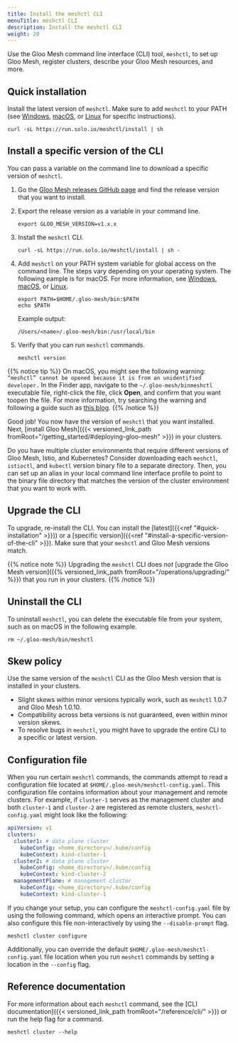 ```yaml
---
title: Install the meshctl CLI
menuTitle: meshctl CLI
description: Install the meshctl CLI
weight: 20
---
```


Use the Gloo Mesh command line interface (CLI) tool, `meshctl`, to set up Gloo Mesh, register clusters, describe your Gloo Mesh resources, and more.

## Quick installation

Install the latest version of `meshctl`. Make sure to add `meshctl` to your PATH (see [Windows](https://helpdeskgeek.com/windows-10/add-windows-path-environment-variable/), [macOS](https://osxdaily.com/2014/08/14/add-new-path-to-path-command-line/), or [Linux](https://linuxize.com/post/how-to-add-directory-to-path-in-linux/) for specific instructions).

```shell
curl -sL https://run.solo.io/meshctl/install | sh
```

## Install a specific version of the CLI

You can pass a variable on the command line to download a specific version of `meshctl`.

1.  Go the [Gloo Mesh releases GitHub page](https://github.com/solo-io/gloo-mesh/releases) and find the release version that you want to install.
2.  Export the release version as a variable in your command line.
    ```shell
    export GLOO_MESH_VERSION=v1.x.x
    ```
3.  Install the `meshctl` CLI.
    ```shell
    curl -sL https://run.solo.io/meshctl/install | sh -
    ```
4.  Add `meshctl` on your PATH system variable for global access on the command line. The steps vary depending on your operating system. The following eample is for macOS. For more information, see [Windows](https://helpdeskgeek.com/windows-10/add-windows-path-environment-variable/), [macOS](https://osxdaily.com/2014/08/14/add-new-path-to-path-command-line/), or [Linux](https://linuxize.com/post/how-to-add-directory-to-path-in-linux/).
    ```shell
    export PATH=$HOME/.gloo-mesh/bin:$PATH
    echo $PATH
    ```
     
    Example output:
    ```
    /Users/<name>/.gloo-mesh/bin:/usr/local/bin
    ```
5.  Verify that you can run `meshctl` commands.
    ```shell
    meshctl version
    ```

{{% notice tip %}}
On macOS, you might see the following warning: `“meshctl” cannot be opened because it is from an unidentified developer.` In the Finder app, navigate to the `~/.gloo-mesh/binmeshctl` executable file, right-click the file, click **Open**, and confirm that you want toopen the file. For more information, try searching the warning and following a guide such as [this blog](https://www.howtogeek.com/205393gatekeeper-101-why-your-mac-only-allows-apple-approved-software-by-default/).
{{% /notice %}}

Good job! You now have the version of `meshctl` that you want installed. Next, [install Gloo Mesh]({{< versioned_link_path fromRoot="/getting_started/#deploying-gloo-mesh" >}}) in your clusters.

Do you have multiple cluster environments that require different versions of Gloo Mesh, Istio, and Kubernetes? Consider downloading each `meshctl`, `istioctl`, and `kubectl` version binary file to a separate directory. Then, you can set up an alias in your local command line interface profile to point to the binary file directory that matches the version of the cluster environment that you want to work with.

## Upgrade the CLI

To upgrade, re-install the CLI. You can install the [latest]({{<ref "#quick-installation" >}})) or a [specific version]({{<ref "#install-a-specific-version-of-the-cli" >}}). Make sure that your `meshctl` and Gloo Mesh versions match.

{{% notice note %}}
Upgrading the `meshctl` CLI does _not_ [upgrade the Gloo Mesh version]({{% versioned_link_path fromRoot="/operations/upgrading/" %}}) that you run in your clusters.
{{% /notice %}}

## Uninstall the CLI

To uninstall `meshctl`, you can delete the executable file from your system, such as on macOS in the following example.

```shell
rm ~/.gloo-mesh/bin/meshctl
```

## Skew policy

Use the same version of the `meshctl` CLI as the Gloo Mesh version that is installed in your clusters.

* Slight skews within minor versions typically work, such as `meshctl` 1.0.7 and Gloo Mesh 1.0.10. 
* Compatibility across beta versions is not guaranteed, even within minor version skews.
* To resolve bugs in `meshctl`, you might have to upgrade the entire CLI to a specific or latest version.

## Configuration file

When you run certain `meshctl` commands, the commands attempt to read a configuration file located at `$HOME/.gloo-mesh/meshctl-config.yaml`. This configuration file contains information about your management and remote clusters. For example, if `cluster-1` serves as the management cluster and both `cluster-1` and `cluster-2` are registered as remote clusters, `meshctl-config.yaml` might look like the following:

```yaml
apiVersion: v1
clusters:
  cluster1: # data plane cluster
    kubeConfig: <home_directory>/.kube/config
    kubeContext: kind-cluster-1
  cluster2: # data plane cluster
    kubeConfig: <home_directory>/.kube/config
    kubeContext: kind-cluster-2
  managementPlane: # management cluster
    kubeConfig: <home_directory>/.kube/config
    kubeContext: kind-cluster-1
```

If you change your setup, you can configure the `meshctl-config.yaml` file by using the following command, which opens an
interactive prompt. You can also configure this file non-interactively by using the `--disable-prompt` flag.
```shell
meshctl cluster configure
```

Additionally, you can override the default `$HOME/.gloo-mesh/meshctl-config.yaml` file location when you run `meshctl` commands by setting a location in the `--config` flag.

## Reference documentation

For more information about each `meshctl` command, see the [CLI documentation]({{< versioned_link_path fromRoot="/reference/cli/" >}}) or run the help flag for a command.

```shell
meshctl cluster --help
```
